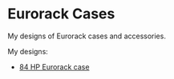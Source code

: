 # Eurorack Cases

My designs of Eurorack cases and accessories.

My designs:
* [84 HP Eurorack case](case84hp4mm/README.md)
